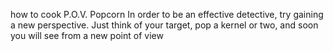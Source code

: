 how to cook P.O.V. Popcorn
In order to be an effective detective, try gaining a new perspective. Just think of your target, pop a kernel or two, and soon you will see from a new point of view